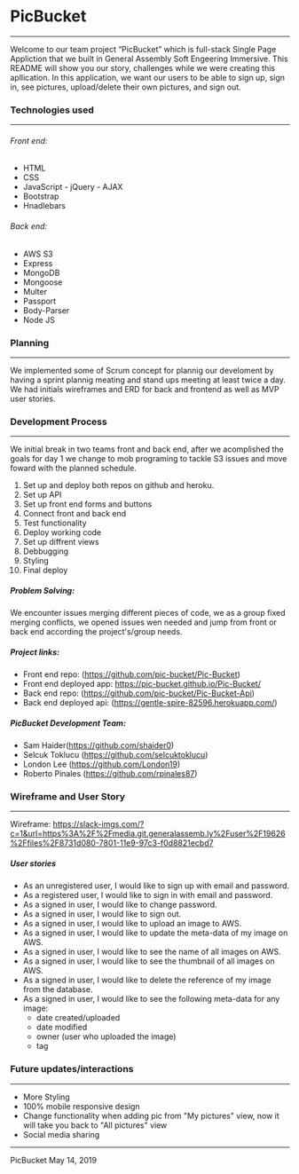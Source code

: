# PicBucket
-------------------------
Welcome to our team project “PicBucket” which is full-stack Single Page Appliction that we built in General Assembly Soft Engeering Immersive. This README will show you our story, challenges while we were creating this apllication. In this application, we want our users to be able to sign up, sign in, see pictures, upload/delete their own pictures, and sign out.

### Technologies used
-----------------------
###### Front end:
* HTML
* CSS
* JavaScript - jQuery - AJAX
* Bootstrap
* Hnadlebars

###### Back end:
* AWS S3
* Express
* MongoDB
* Mongoose
* Multer
* Passport
* Body-Parser
* Node JS

### Planning
------------------------------
We implemented some of Scrum concept for plannig our develoment by having a sprint plannig meating and stand ups meeting at least twice a day. We had initials wireframes and ERD for back and frontend as well as MVP user stories.

### Development Process
--------------------------------
We initial break in two teams front and back end, after we acomplished the goals for day 1 we change to mob programing to tackle S3 issues and move foward with the planned schedule.

1. Set up and deploy both repos on github and heroku.
2. Set up API
3. Set up front end forms and buttons
4. Connect front and back end
5. Test functionality
6. Deploy working code
7. Set up diffrent views
8. Debbugging
9. Styling
10. Final deploy

##### Problem Solving:
We encounter issues merging different pieces of code, we as a group fixed merging conflicts, we opened issues wen needed and jump from front or back end according the project's/group needs.

##### Project links:
* Front end repo: (https://github.com/pic-bucket/Pic-Bucket)
* Front end deployed app: https://pic-bucket.github.io/Pic-Bucket/
* Back end repo: (https://github.com/pic-bucket/Pic-Bucket-Api)
* Back end deployed api: (https://gentle-spire-82596.herokuapp.com/)

##### PicBucket Development Team:
* Sam Haider(https://github.com/shaider0)
* Selcuk Toklucu (https://github.com/selcuktoklucu)
* London Lee (https://github.com/London19)
* Roberto Pinales (https://github.com/rpinales87)

### Wireframe and User Story
--------------------------------------
Wireframe: https://slack-imgs.com/?c=1&url=https%3A%2F%2Fmedia.git.generalassemb.ly%2Fuser%2F19626%2Ffiles%2F8731d080-7801-11e9-97c3-f0d8821ecbd7

##### User stories
* As an unregistered user, I would like to sign up with email and password.
* As a registered user, I would like to sign in with email and password.
* As a signed in user, I would like to change password.
* As a signed in user, I would like to sign out.
* As a signed in user, I would like to upload an image to AWS.
* As a signed in user, I would like to update the meta-data of my image on AWS.
* As a signed in user, I would like to see the name of all images on AWS.
* As a signed in user, I would like to see the thumbnail of all images on AWS.
* As a signed in user, I would like to delete the reference of my image from the database.
* As a signed in user, I would like to see the following meta-data for any image:
  - date created/uploaded
  - date modified
  - owner (user who uploaded the image)
  - tag

### Future updates/interactions
-------------------------
* More Styling
* 100% mobile responsive design
* Change functionality when adding pic from "My pictures" view, now it will take you back to "All pictures" view
* Social media sharing

----------
PicBucket May 14, 2019
